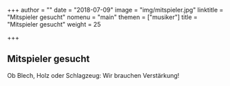 +++
author = ""
date = "2018-07-09"
image = "img/mitspieler.jpg"
linktitle = "Mitspieler gesucht"
nomenu = "main"
themen = ["musiker"]
title = "Mitspieler gesucht"
weight = 25

+++


## Mitspieler gesucht

Ob Blech, Holz oder Schlagzeug: Wir brauchen Verstärkung!
